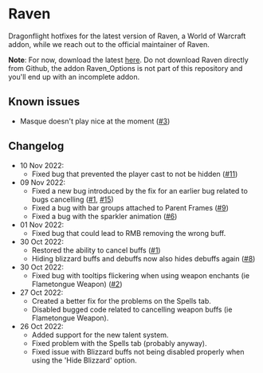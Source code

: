 # Raven
Dragonflight hotfixes for the latest version of Raven, a World of Warcraft addon, while we reach out to the official maintainer of Raven.

**Note**: For now, download the latest [here](https://dicebar.net/raven/). Do not download Raven directly from Github, the addon Raven_Options is not part of this repository and you'll end up with an incomplete addon.

## Known issues
- Masque doesn't play nice at the moment ([#3](https://github.com/Dicebar/raven/issues/3))

## Changelog
- 10 Nov 2022:
  - Fixed bug that prevented the player cast to not be hidden ([#11](https://github.com/Dicebar/raven/issues/11))
- 09 Nov 2022:
  - Fixed a new bug introduced by the fix for an earlier bug related to bugs cancelling ([#1](https://github.com/Dicebar/raven/issues/1), [#15](https://github.com/Dicebar/raven/issues/15))
  - Fixed a bug with bar groups attached to Parent Frames ([#9](https://github.com/Dicebar/raven/issues/9))
  - Fixed a bug with the sparkler animation ([#6](https://github.com/Dicebar/raven/issues/6))
- 01 Nov 2022:
  - Fixed bug that could lead to RMB removing the wrong buff.
- 30 Oct 2022:
  - Restored the ability to cancel buffs ([#1](https://github.com/Dicebar/raven/issues/1))
  - Hiding blizzard buffs and debuffs now also hides debuffs again ([#8](https://github.com/Dicebar/raven/issues/8))
- 30 Oct 2022:
  - Fixed bug with tooltips flickering when using weapon enchants (ie Flametongue Weapon) ([#2](https://github.com/Dicebar/raven/issues/2))
- 27 Oct 2022:
  - Created a better fix for the problems on the Spells tab.
  - Disabled bugged code related to cancelling weapon buffs (ie Flametongue Weapon).
- 26 Oct 2022:
  - Added support for the new talent system.
  - Fixed problem with the Spells tab (probably anyway).
  - Fixed issue with Blizzard buffs not being disabled properly when using the 'Hide Blizzard' option.
